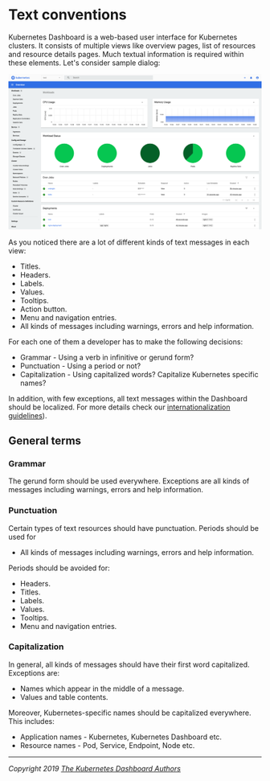 # Text conventions

Kubernetes Dashboard is a web-based user interface for Kubernetes clusters. It consists of multiple views like overview pages, list of resources and resource details pages. Much textual information is required within these elements. Let's consider sample dialog:

![Dashboard UI workloads page](../images/dashboard-ui.png)

As you noticed there are a lot of different kinds of text messages in each view:

* Titles.
* Headers.
* Labels.
* Values.
* Tooltips.
* Action button.
* Menu and navigation entries.
* All kinds of messages including warnings, errors and help information.

For each one of them a developer has to make the following decisions:

* Grammar - Using a verb in infinitive or gerund form?
* Punctuation - Using a period or not?
* Capitalization - Using capitalized words? Capitalize Kubernetes specific names?

In addition, with few exceptions, all text messages within the Dashboard should be localized. For more details check our [internationalization guidelines](internationalization.md)).

## General terms

### Grammar

The gerund form should be used everywhere. Exceptions are all kinds of messages including warnings, errors and help information.

### Punctuation

Certain types of text resources should have punctuation. Periods should be used for

* All kinds of messages including warnings, errors and help information.

Periods should be avoided for:

* Headers.
* Titles.
* Labels.
* Values.
* Tooltips.
* Menu and navigation entries.

### Capitalization

In general, all kinds of messages should have their first word capitalized. Exceptions are:

* Names which appear in the middle of a message.
* Values and table contents.

Moreover, Kubernetes-specific names should be capitalized everywhere. This includes:

* Application names - Kubernetes, Kubernetes Dashboard etc.
* Resource names - Pod, Service, Endpoint, Node etc.

----
_Copyright 2019 [The Kubernetes Dashboard Authors](https://github.com/kubernetes/dashboard/graphs/contributors)_

